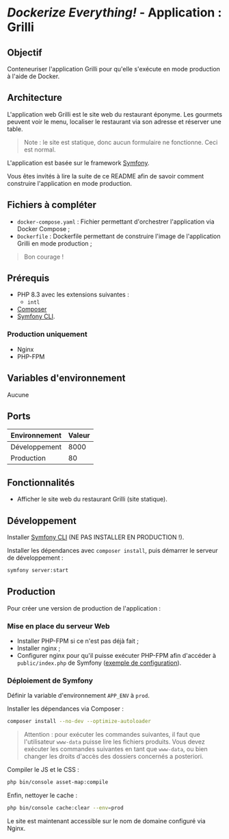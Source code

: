 # *Dockerize Everything!* - Application : Grilli

## Objectif

Conteneuriser l'application Grilli pour qu'elle s'exécute en mode production à l'aide de Docker.

## Architecture

L'application web Grilli est le site web du restaurant éponyme. Les gourmets peuvent voir le menu, localiser le
restaurant via son adresse et réserver une table.

> Note : le site est statique, donc aucun formulaire ne fonctionne. Ceci est normal.

L'application est basée sur le framework [Symfony](https://symfony.com/doc/current/index.html).

Vous êtes invités à lire la suite de ce README afin de savoir comment construire l'application en mode production.

## Fichiers à compléter

- `docker-compose.yaml` : Fichier permettant d'orchestrer l'application via Docker Compose ;
- `Dockerfile` : Dockerfile permettant de construire l'image de l'application Grilli en mode production ;

> Bon courage !

## Prérequis

- PHP 8.3 avec les extensions suivantes :
    - `intl`
- [Composer](https://getcomposer.org/download/)
- [Symfony CLI](https://symfony.com/download).

### Production uniquement

- Nginx
- PHP-FPM

## Variables d'environnement

Aucune

## Ports

| Environnement | Valeur |
|---------------|--------|
| Développement | 8000   |
| Production    | 80     |

## Fonctionnalités

- Afficher le site web du restaurant Grilli (site statique).

## Développement

Installer [Symfony CLI](https://symfony.com/download) (NE PAS INSTALLER EN PRODUCTION !).

Installer les dépendances avec `composer install`, puis démarrer le serveur de développement :

```bash
symfony server:start
```

## Production

Pour créer une version de production de l'application :

### Mise en place du serveur Web

- Installer PHP-FPM si ce n'est pas déjà fait ;
- Installer nginx ;
- Configurer nginx pour qu'il puisse exécuter PHP-FPM afin d'accéder à `public/index.php` de Symfony
  ([exemple de configuration](.docker/nginx/grilli.com.conf)).

### Déploiement de Symfony

Définir la variable d'environnement `APP_ENV` à `prod`.

Installer les dépendances via Composer :

```bash
composer install --no-dev --optimize-autoloader
```

> Attention : pour exécuter les commandes suivantes, il faut que l'utilisateur `www-data` puisse lire les fichiers
> produits.
> Vous devez exécuter les commandes suivantes en tant que `www-data`, ou bien changer les droits d'accès des dossiers
> concernés a posteriori.

Compiler le JS et le CSS :

```bash
php bin/console asset-map:compile
```

Enfin, nettoyer le cache :

```bash
php bin/console cache:clear --env=prod
```

Le site est maintenant accessible sur le nom de domaine configuré via Nginx.
